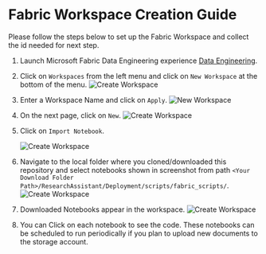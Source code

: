 # Fabric Workspace Creation Guide 
Please follow the steps below to set up the Fabric Workspace and collect the id needed for next step. 

1. Launch Microsoft Fabric Data Engineering experience [Data Engineering](https://app.fabric.microsoft.com/home?experience=data-engineering).
2. Click on `Workspaces` from the left menu and click on `New Workspace` at the bottom of the menu.
    ![Create Workspace](/ResearchAssistant/Deployment/images/fabric/workspaces.png)

3. Enter a Workspace Name and click on `Apply`.
    ![New Workspace](/ResearchAssistant/Deployment/images/fabric/CreateWorkspace.png)

4. On the next page, click on `New`.
    ![Create Workspace](/ResearchAssistant/Deployment/images/fabric/WorkspaceGuid.png)

5. Click on `Import Notebook`.

    ![Create Workspace](/ResearchAssistant/Deployment/images/fabric/ImportNotebooks.png)

5. Navigate to the local folder where you cloned/downloaded this repository and select notebooks shown in screenshot from path `<Your Download Folder Path>/ResearchAssistant/Deployment/scripts/fabric_scripts/`.
  ![Create Workspace](/ResearchAssistant/Deployment/images/fabric/SelectNotebooks.png)

6. Downloaded Notebooks appear in the workspace.
    ![Create Workspace](/ResearchAssistant/Deployment/images/fabric/Notebooks.png)

7. You can Click on each notebook to see the code. These notebooks can be scheduled to run periodically if you plan to upload new documents to the storage account.